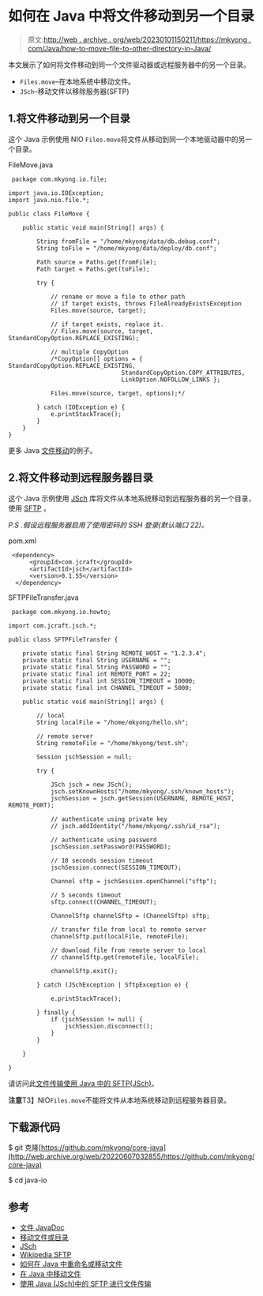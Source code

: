 # 如何在 Java 中将文件移动到另一个目录

> 原文:[http://web . archive . org/web/20230101150211/https://mkyong . com/Java/how-to-move-file-to-other-directory-in-Java/](http://web.archive.org/web/20230101150211/https://mkyong.com/java/how-to-move-file-to-another-directory-in-java/)

本文展示了如何将文件移动到同一个文件驱动器或远程服务器中的另一个目录。

*   `Files.move`–在本地系统中移动文件。
*   `JSch`–移动文件以移除服务器(SFTP)

## 1.将文件移动到另一个目录

这个 Java 示例使用 NIO `Files.move`将文件从移动到同一个本地驱动器中的另一个目录。

FileMove.java

```
 package com.mkyong.io.file;

import java.io.IOException;
import java.nio.file.*;

public class FileMove {

    public static void main(String[] args) {

        String fromFile = "/home/mkyong/data/db.debug.conf";
        String toFile = "/home/mkyong/data/deploy/db.conf";

        Path source = Paths.get(fromFile);
        Path target = Paths.get(toFile);

        try {

            // rename or move a file to other path
            // if target exists, throws FileAlreadyExistsException
            Files.move(source, target);

            // if target exists, replace it.
            // Files.move(source, target, StandardCopyOption.REPLACE_EXISTING);

            // multiple CopyOption
            /*CopyOption[] options = { StandardCopyOption.REPLACE_EXISTING,
                                StandardCopyOption.COPY_ATTRIBUTES,
                                LinkOption.NOFOLLOW_LINKS };

            Files.move(source, target, options);*/

        } catch (IOException e) {
            e.printStackTrace();
        }
    }
} 
```

更多 Java [文件移动](/web/20220607032855/https://mkyong.com/java/how-to-rename-file-in-java/)的例子。

## 2.将文件移动到远程服务器目录

这个 Java 示例使用 [JSch](http://web.archive.org/web/20220607032855/http://www.jcraft.com/jsch/) 库将文件从本地系统移动到远程服务器的另一个目录，使用 [SFTP](http://web.archive.org/web/20220607032855/https://en.wikipedia.org/wiki/SSH_File_Transfer_Protocol) 。

*P.S .假设远程服务器启用了使用密码的 SSH 登录(默认端口 22)。*

pom.xml

```
 <dependency>
      <groupId>com.jcraft</groupId>
      <artifactId>jsch</artifactId>
      <version>0.1.55</version>
  </dependency> 
```

SFTPFileTransfer.java

```
 package com.mkyong.io.howto;

import com.jcraft.jsch.*;

public class SFTPFileTransfer {

    private static final String REMOTE_HOST = "1.2.3.4";
    private static final String USERNAME = "";
    private static final String PASSWORD = "";
    private static final int REMOTE_PORT = 22;
    private static final int SESSION_TIMEOUT = 10000;
    private static final int CHANNEL_TIMEOUT = 5000;

    public static void main(String[] args) {

        // local
        String localFile = "/home/mkyong/hello.sh";

        // remote server
        String remoteFile = "/home/mkyong/test.sh";

        Session jschSession = null;

        try {

            JSch jsch = new JSch();
            jsch.setKnownHosts("/home/mkyong/.ssh/known_hosts");
            jschSession = jsch.getSession(USERNAME, REMOTE_HOST, REMOTE_PORT);

            // authenticate using private key
            // jsch.addIdentity("/home/mkyong/.ssh/id_rsa");

            // authenticate using password
            jschSession.setPassword(PASSWORD);

            // 10 seconds session timeout
            jschSession.connect(SESSION_TIMEOUT);

            Channel sftp = jschSession.openChannel("sftp");

            // 5 seconds timeout
            sftp.connect(CHANNEL_TIMEOUT);

            ChannelSftp channelSftp = (ChannelSftp) sftp;

            // transfer file from local to remote server
            channelSftp.put(localFile, remoteFile);

            // download file from remote server to local
            // channelSftp.get(remoteFile, localFile);

            channelSftp.exit();

        } catch (JSchException | SftpException e) {

            e.printStackTrace();

        } finally {
            if (jschSession != null) {
                jschSession.disconnect();
            }
        }

    }

} 
```

请访问此[文件传输使用 Java 中的 SFTP(JSch)](/web/20220607032855/https://mkyong.com/java/file-transfer-using-sftp-in-java-jsch/)。

**注意**T3】NIO`Files.move`不能将文件从本地系统移动到远程服务器目录。

## 下载源代码

$ git 克隆[https://github.com/mkyong/core-java](http://web.archive.org/web/20220607032855/https://github.com/mkyong/core-java)

$ cd java-io

## 参考

*   [文件 JavaDoc](http://web.archive.org/web/20220607032855/https://docs.oracle.com/javase/8/docs/api/java/nio/file/Files.html)
*   [移动文件或目录](http://web.archive.org/web/20220607032855/https://docs.oracle.com/javase/tutorial/essential/io/move.html)
*   [JSch](http://web.archive.org/web/20220607032855/http://www.jcraft.com/jsch/)
*   [Wikipedia SFTP](http://web.archive.org/web/20220607032855/https://en.wikipedia.org/wiki/SSH_File_Transfer_Protocol)
*   [如何在 Java 中重命名或移动文件](/web/20220607032855/https://mkyong.com/java/how-to-rename-file-in-java/)
*   [在 Java 中移动文件](/web/20220607032855/https://mkyong.com/java/how-to-rename-file-in-java/)
*   [使用 Java (JSch)中的 SFTP 进行文件传输](/web/20220607032855/https://mkyong.com/java/file-transfer-using-sftp-in-java-jsch/)

<input type="hidden" id="mkyong-current-postId" value="5470">